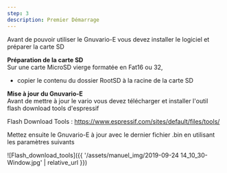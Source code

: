 ```yaml
---
step: 3
description: Premier Démarrage
---
```


Avant de pouvoir utiliser le Gnuvario-E vous devez installer le logiciel et préparer la carte SD

**Préparation de la carte SD**   
Sur une carte MicroSD vierge formatée en Fat16 ou 32,      
- copier le contenu du dossier RootSD à la racine de la carte SD   

**Mise à jour du Gnuvario-E**   
Avant de mettre à jour le vario vous devez télécharger et installer l'outil flash download tools d'espressif

Flash Download Tools : https://www.espressif.com/sites/default/files/tools/

Mettez ensuite le Gnuvario-E à jour avec le dernier fichier .bin en utilisant les paramètres suivants 

![Flash_download_tools]({{ '/assets/manuel_img/2019-09-24 14_10_30-Window.jpg' | relative_url }})

